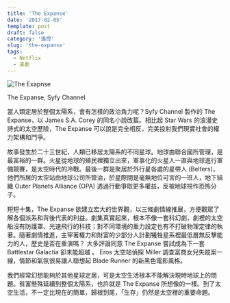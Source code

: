 ```yaml
---
title: 'The Expanse'
date: '2017-02-05'
template: post
draft: false
category: '遙控'
slug: 'the-expanse'
tags:
  - Netflix
  - 美劇
---
```


![The Exapnse](/media/57e97-18hdevtppr9nzvmbqn5gaca.jpeg)

The Expanse, Syfy Channel

當人類定居於整個太陽系，會有怎樣的政治角力呢？Syfy Channel 製作的 The Expanse，以 James S.A. Corey 的同名小說改篇。相比起 Star Wars 的浪漫史詩式的太空歷險，The Expanse 可以說是完全相反，完美投射我們現實社會的權力架構和鬥爭。

故事發生於二十三世紀，人類已移居太陽系的不同星球。地球由聯合國所管理，是最富裕的一群。火星從地球的殖民裡獨立出來，軍事化的火星人一直與地球進行軍備競賽，是太空時代的冷戰。最後一群是聚居於外行星各處的星帶人 (Belters)，他們所居的太空站由地球公司所管治，於星際間是毫無地位可言的一班人，地下組織 Outer Planets Alliance (OPA) 透過行動爭取更多權益，反被地球視作恐怖分子。

短短十集，The Expanse 欲建立宏大的世界觀，以三條劇情線推展，方便觀眾了解各個派系和背後代表的利益。劇集真實起來，根本不像一套科幻劇，劇裡的太空船沒有防護罩、光速飛行的科技；對不同環境的重力設定也有不打破物理定律的執著。隨著劇情推進，主宰著權力和財富的少部分人計劃犧牲星系裡最低層無反擊能力的人，歷史是否在重演嗎？ 大多評論同意 The Expanse 嘗試成為下一套 Battlestar Galactia 卻未能超越 。 Eros 太空站偵探 Miller 調查富商女兒失蹤案一線，情節和氣氛很易讓人聯想起 Blade Runner 的新黑色電影風格。

我們經常幻想能夠於其他星球定居，可是太空生活根本不能解決現時地球上的問題。貧富懸殊延續到整個太陽系，也許就是 The Expanse 所想像的一樣。到了太空生活，不一定比現在的簡單，歸根到尾，「生存」仍然是太空裡的重要命題。
